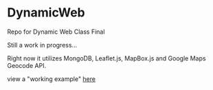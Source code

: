 DynamicWeb
==========

Repo for Dynamic Web Class Final

Still a work in progress...

Right now it utilizes MongoDB, Leaflet.js, MapBox.js and Google Maps Geocode API.

view a "working example" <a href="http://biketheft.herokuapp.com/">here</a>
